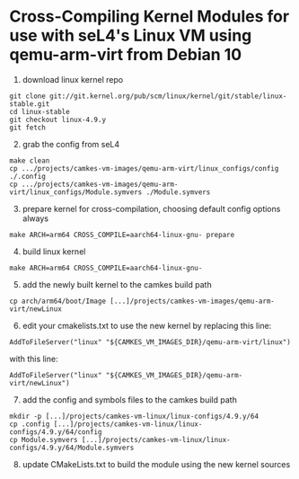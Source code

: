 # Cross-Compiling Kernel Modules for use with seL4's Linux VM using qemu-arm-virt from Debian 10

1. download linux kernel repo
```
git clone git://git.kernel.org/pub/scm/linux/kernel/git/stable/linux-stable.git
cd linux-stable
git checkout linux-4.9.y
git fetch
```

2. grab the config from seL4
```
make clean
cp .../projects/camkes-vm-images/qemu-arm-virt/linux_configs/config ./.config
cp .../projects/camkes-vm-images/qemu-arm-virt/linux_configs/Module.symvers ./Module.symvers
```

3. prepare kernel for cross-compilation, choosing default config options always
```
make ARCH=arm64 CROSS_COMPILE=aarch64-linux-gnu- prepare
```

4. build linux kernel
```
make ARCH=arm64 CROSS_COMPILE=aarch64-linux-gnu-
```

5. add the newly built kernel to the camkes build path
```
cp arch/arm64/boot/Image [...]/projects/camkes-vm-images/qemu-arm-virt/newLinux
```

6. edit your cmakelists.txt to use the new kernel by replacing this line:
```
AddToFileServer("linux" "${CAMKES_VM_IMAGES_DIR}/qemu-arm-virt/linux")
```
with this line:
```
AddToFileServer("linux" "${CAMKES_VM_IMAGES_DIR}/qemu-arm-virt/newLinux")
```
7. add the config and symbols files to the camkes build path
```
mkdir -p [...]/projects/camkes-vm-linux/linux-configs/4.9.y/64
cp .config [...]/projects/camkes-vm-linux/linux-configs/4.9.y/64/config
cp Module.symvers [...]/projects/camkes-vm-linux/linux-configs/4.9.y/64/Module.symvers
```

8. update CMakeLists.txt to build the module using the new kernel sources

